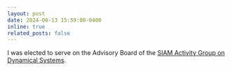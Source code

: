 ```yaml
---
layout: post
date: 2024-06-13 15:59:00-0400
inline: true
related_posts: false
---
```


I was elected to serve on the Advisory Board of the <a href="https://dsweb.siam.org/">SIAM Activity Group on Dynamical Systems</a>.
